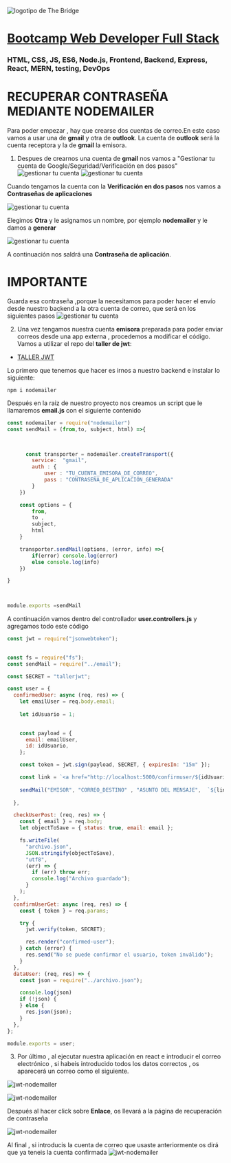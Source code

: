 ![logotipo de The Bridge](https://user-images.githubusercontent.com/27650532/77754601-e8365180-702b-11ea-8bed-5bc14a43f869.png "logotipo de The Bridge")

# [Bootcamp Web Developer Full Stack](https://www.thebridge.tech/bootcamps/bootcamp-fullstack-developer/)

### HTML, CSS, JS, ES6, Node.js, Frontend, Backend, Express, React, MERN, testing, DevOps

# RECUPERAR CONTRASEÑA MEDIANTE NODEMAILER

Para poder empezar , hay que crearse dos cuentas de correo.En este caso vamos a usar una de **gmail** y otra de **outlook**. La cuenta de **outlook** será la cuenta receptora y la de **gmail** la emisora.

1. Despues de crearnos una cuenta de **gmail** nos vamos a "Gestionar tu cuenta de Google/Seguridad/Verificación en dos pasos"
![gestionar tu cuenta](./assets/account.png)
![gestionar tu cuenta](./assets/2pasos.png)

Cuando tengamos la cuenta con la **Verificación en dos pasos** nos vamos a **Contraseñas de aplicaciones**

![gestionar tu cuenta](./assets/capp.PNG)

Elegimos **Otra** y le asignamos un nombre, por ejemplo **nodemailer** y le damos a **generar**

![gestionar tu cuenta](./assets/capp2.PNG)

A continuación nos saldrá una **Contraseña de aplicación**. 
# IMPORTANTE
Guarda esa contraseña ,porque la necesitamos para poder hacer el envío desde nuestro backend a la otra cuenta de correo, que será en los siguientes pasos
![gestionar tu cuenta](./assets/capp3.PNG)


2. Una vez tengamos nuestra cuenta **emisora** preparada para poder enviar correos desde una app externa , procedemos a modificar el código. Vamos a utilizar el repo del **taller de jwt**:

- [TALLER JWT](https://github.com/igonzaleztb/TALLER_JWTJUNIO2022)

 

Lo primero que tenemos que hacer es irnos a nuestro backend e instalar lo siguiente:

```node
npm i nodemailer
```

Después en la raiz de nuestro proyecto nos creamos un script que le llamaremos **email.js** con el siguiente contenido

```js
const nodemailer = require("nodemailer")
const sendMail = (from,to, subject, html) =>{

     

      const transporter = nodemailer.createTransport({
        service:  "gmail",
        auth : {
            user : "TU_CUENTA_EMISORA_DE_CORREO",
            pass : "CONTRASEÑA_DE_APLICACIÓN_GENERADA"
        }
    })

    const options = {
        from, 
        to ,
        subject,    
        html
    }

    transporter.sendMail(options, (error, info) =>{
        if(error) console.log(error)
        else console.log(info)
    })  

}

 

module.exports =sendMail
```

A continuación vamos dentro del controllador **user.controllers.js** y agregamos todo este código

```js
const jwt = require("jsonwebtoken");
 

const fs = require("fs");
const sendMail = require("../email");

const SECRET = "tallerjwt";

const user = {
  confirmedUser: async (req, res) => {
    let emailUser = req.body.email;
 
    let idUsuario = 1;
 

    const payload = {
      email: emailUser,
      id: idUsuario,
    };

    const token = jwt.sign(payload, SECRET, { expiresIn: "15m" });

    const link = `<a href="http://localhost:5000/confirmuser/${idUsuario}/${token}">Enlace</a>`;
    
    sendMail("EMISOR", "CORREO_DESTINO" , "ASUNTO DEL MENSAJE",  `${link}`  )
 
  },

  checkUserPost: (req, res) => {
    const { email } = req.body;
    let objectToSave = { status: true, email: email };

    fs.writeFile(
      "archivo.json",
      JSON.stringify(objectToSave),
      "utf8",
      (err) => {
        if (err) throw err;
        console.log("Archivo guardado");
      }
    );
  },
  confirmUserGet: async (req, res) => {
    const { token } = req.params;

    try {
      jwt.verify(token, SECRET);

      res.render("confirmed-user");
    } catch (error) {
      res.send("No se puede confirmar el usuario, token inválido");
    }
  },
  dataUser: (req, res) => {
    const json = require("../archivo.json");

    console.log(json)
    if (!json) {
    } else {
      res.json(json);
    }
  },
};

module.exports = user;


```


3. Por último , al ejecutar nuestra aplicación en react e introducir el correo electrónico , si habeis introducido todos los datos correctos , os aparecerá un correo como el siguiente.



![jwt-nodemailer](./assets/screen.PNG)


![jwt-nodemailer](./assets/email.png)

Después al hacer click sobre **Enlace**, os llevará a la página de recuperación de contraseña

![jwt-nodemailer](./assets/screen2.png)

Al final , si introducis la cuenta de correo que usaste anteriormente os dirá que ya teneis la cuenta confirmada
![jwt-nodemailer](./assets/confirmeduser.PNG)


